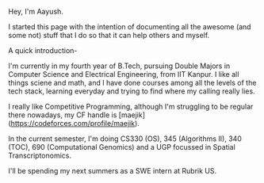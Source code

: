 <!-- Write your biography here. Tell the world about yourself. Link to your favorite [subreddit](http://reddit.com). You can put a picture in, too. The code is already in, just name your picture `prof_pic.jpg` and put it in the `img/` folder.

Put your address / P.O. box / other info right below your picture. You can also disable any these elements by editing `profile` property of the YAML header of your `_pages/about.md`. Edit `_bibliography/papers.bib` and Jekyll will render your [publications page](/al-folio/publications/) automatically.

Link to your social media connections, too. This theme is set up to use [Font Awesome icons](https://fontawesome.com/) and [Academicons](https://jpswalsh.github.io/academicons/), like the ones below. Add your Facebook, Twitter, LinkedIn, Google Scholar, or just disable all of them. -->

Hey, I'm Aayush. 

I started this page with the intention of documenting all the awesome (and some not) 
stuff that I do so that it can help others and myself.

A quick introduction-

I'm currently in my fourth year of B.Tech, pursuing Double Majors in Computer Science and Electrical Engineering, from IIT Kanpur. I like all things sciene and math, and I have done courses among all the levels of the tech stack, learning everyday and trying to find where my calling really lies.

I really like Competitive Programming, although I'm struggling to be regular there nowadays, my CF handle is [maejik] (https://codeforces.com/profile/maejik). 

In the current semester, I'm doing CS330 (OS), 345 (Algorithms II), 340 (TOC), 690 (Computational Genomics) and a UGP focussed in Spatial Transcriptonomics.

I'll be spending my next summers as a SWE intern at Rubrik US.